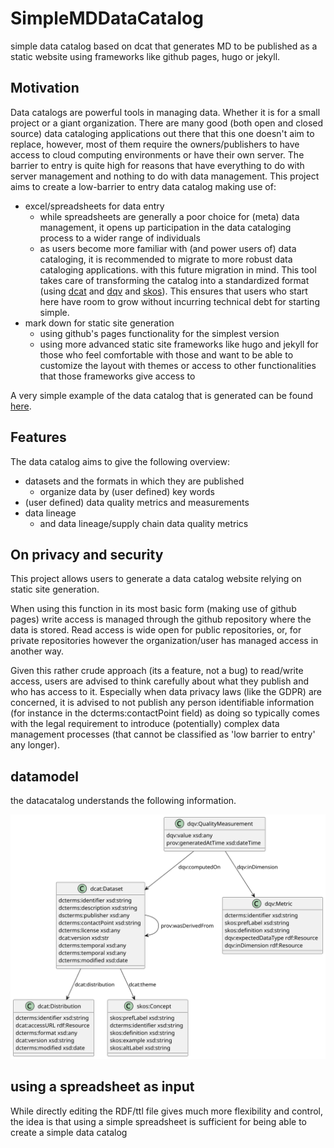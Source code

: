 # SimpleMDDataCatalog
simple data catalog based on dcat that generates MD to be published as a static website using frameworks like github pages, hugo or jekyll. 


## Motivation

Data catalogs are powerful tools in managing data. Whether it is for a small project or a giant organization. There are many good (both open and closed source) data cataloging applications out there that this one doesn't aim to replace, however, most of them require the owners/publishers to have access to cloud computing environments or have their own server. The barrier to entry is quite high for reasons that have everything to do with server management and nothing to do with data management. This project aims to create a low-barrier to entry data catalog making use of:

- excel/spreadsheets for data entry
  - while spreadsheets are generally a poor choice for (meta) data management, it opens up participation in the data cataloging process to a wider range of individuals
  - as users become more familiar with (and power users of) data cataloging, it is recommended to migrate to more robust data cataloging applications. with this future migration in mind. This tool takes care of transforming the catalog into a standardized format (using [dcat](https://www.w3.org/TR/vocab-dcat-3/) and [dqv](https://www.w3.org/TR/vocab-dqv/) and [skos](https://www.w3.org/TR/skos-reference/)). This ensures that users who start here have room to grow without incurring technical debt for starting simple.
- mark down for static site generation
  - using github's pages functionality for the simplest version
  - using more advanced static site frameworks like hugo and jekyll for those who feel comfortable with those and want to be able to customize the layout with themes or access to other functionalities that those frameworks give access to 

A very simple example of the data catalog that is generated can be found [here](https://uuidea.github.io/SimpleMDDataCatalog/).

## Features

The data catalog aims to give the following overview:
- datasets and the formats in which they are published
  - organize data by (user defined) key words
- (user defined) data quality metrics and measurements
- data lineage
  - and data lineage/supply chain data quality metrics

## On privacy and security

This project allows users to generate a data catalog website relying on static site generation.

When using this function in its most basic form (making use of github pages) write access is managed through the github repository where the data is stored. Read access is wide open for public repositories, or, for private repositories however the organization/user has managed access in another way.

Given this rather crude approach (its a feature, not a bug) to read/write access, users are advised to think carefully about what they publish and who has access to it. Especially when data privacy laws (like the GDPR) are concerned, it is advised to not publish any person identifiable information (for instance in the dcterms:contactPoint field) as doing so typically comes with the legal requirement to introduce (potentially) complex data management processes (that cannot be classified as 'low barrier to entry' any longer). 




## datamodel

the datacatalog understands the following information.

![data model](/out/documentation/datamodel/datamodel.svg)

## using a spreadsheet as input

While directly editing the RDF/ttl file gives much more flexibility and control, the idea is that using a simple spreadsheet is sufficient for being able to create a simple data catalog


